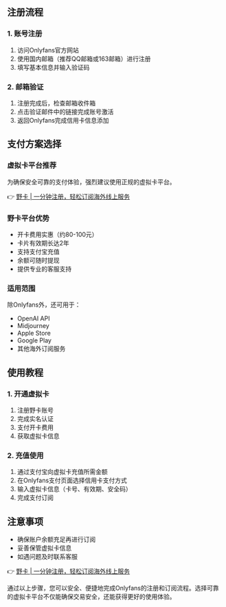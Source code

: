 ## 注册流程

### 1. 账号注册
1. 访问Onlyfans官方网站
2. 使用国内邮箱（推荐QQ邮箱或163邮箱）进行注册
3. 填写基本信息并输入验证码

### 2. 邮箱验证
1. 注册完成后，检查邮箱收件箱
2. 点击验证邮件中的链接完成账号激活
3. 返回Onlyfans完成信用卡信息添加

## 支付方案选择

### 虚拟卡平台推荐
为确保安全可靠的支付体验，强烈建议使用正规的虚拟卡平台。

👉 [野卡 | 一分钟注册，轻松订阅海外线上服务](https://bit.ly/bewildcard)

### 野卡平台优势
- 开卡费用实惠（约80-100元）
- 卡片有效期长达2年
- 支持支付宝充值
- 余额可随时提现
- 提供专业的客服支持

### 适用范围
除Onlyfans外，还可用于：
- OpenAI API
- Midjourney
- Apple Store
- Google Play
- 其他海外订阅服务

## 使用教程

### 1. 开通虚拟卡
1. 注册野卡账号
2. 完成实名认证
3. 支付开卡费用
4. 获取虚拟卡信息

### 2. 充值使用
1. 通过支付宝向虚拟卡充值所需金额
2. 在Onlyfans支付页面选择信用卡支付方式
3. 输入虚拟卡信息（卡号、有效期、安全码）
4. 完成支付订阅

## 注意事项
- 确保账户余额充足再进行订阅
- 妥善保管虚拟卡信息
- 如遇问题及时联系客服

👉 [野卡 | 一分钟注册，轻松订阅海外线上服务](https://bit.ly/bewildcard)

通过以上步骤，您可以安全、便捷地完成Onlyfans的注册和订阅流程。选择可靠的虚拟卡平台不仅能确保交易安全，还能获得更好的使用体验。